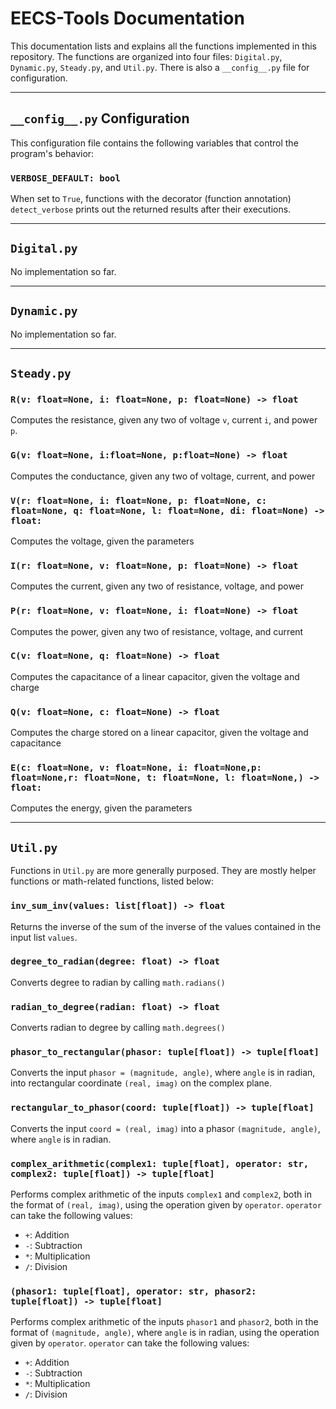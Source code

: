 # EECS-Tools Documentation

This documentation lists and explains all the functions implemented in this repository. The functions are organized into four files: `Digital.py`, `Dynamic.py`, `Steady.py`, and `Util.py`. There is also a `__config__.py` file for configuration. 

---

## `__config__.py` Configuration

This configuration file contains the following variables that control the program's behavior: 

### `VERBOSE_DEFAULT: bool`

When set to `True`, functions with the decorator (function annotation) `detect_verbose` prints out the returned results after their executions. 

---

## `Digital.py` 

No implementation so far. 

--- 

## `Dynamic.py` 

No implementation so far. 

---

## `Steady.py` 

### `R(v: float=None, i: float=None, p: float=None) -> float`

Computes the resistance, given any two of voltage `v`, current `i`, and power `p`. 

### `G(v: float=None, i:float=None, p:float=None) -> float`

Computes the conductance, given any two of voltage, current, and power

### `V(r: float=None, i: float=None, p: float=None, c: float=None, q: float=None, l: float=None, di: float=None) -> float:`

Computes the voltage, given the parameters

### `I(r: float=None, v: float=None, p: float=None) -> float`

Computes the current, given any two of resistance, voltage, and power

### `P(r: float=None, v: float=None, i: float=None) -> float`

Computes the power, given any two of resistance, voltage, and current

### `C(v: float=None, q: float=None) -> float`

Computes the capacitance of a linear capacitor, given the voltage and charge

### `Q(v: float=None, c: float=None) -> float`

Computes the charge stored on a linear capacitor, given the voltage and capacitance

### `E(c: float=None, v: float=None, i: float=None,p: float=None,r: float=None, t: float=None, l: float=None,) -> float:`

Computes the energy, given the parameters 



---

## `Util.py` 

Functions in `Util.py` are more generally purposed. They are mostly helper functions or math-related functions, listed below: 

### `inv_sum_inv(values: list[float]) -> float`

Returns the inverse of the sum of the inverse of the values contained in the input list `values`. 

### `degree_to_radian(degree: float) -> float`

Converts degree to radian by calling `math.radians()`

### `radian_to_degree(radian: float) -> float`

Converts radian to degree by calling `math.degrees()`

### `phasor_to_rectangular(phasor: tuple[float]) -> tuple[float]`

Converts the input `phasor = (magnitude, angle)`, where `angle` is in radian, into rectangular coordinate `(real, imag)` on the complex plane. 

### `rectangular_to_phasor(coord: tuple[float]) -> tuple[float]`

Converts the input `coord = (real, imag)` into a phasor `(magnitude, angle)`, where `angle` is in radian. 

### `complex_arithmetic(complex1: tuple[float], operator: str, complex2: tuple[float]) -> tuple[float]`

Performs complex arithmetic of the inputs `complex1` and `complex2`, both in the format of `(real, imag)`, using the operation given by `operator`. `operator` can take the following values: 

- `+`: Addition
- `-`: Subtraction
- `*`: Multiplication
- `/`: Division

### `(phasor1: tuple[float], operator: str, phasor2: tuple[float]) -> tuple[float]`

Performs complex arithmetic of the inputs `phasor1` and `phasor2`, both in the format of `(magnitude, angle)`, where `angle` is in radian, using the operation given by `operator`. `operator` can take the following values: 

- `+`: Addition
- `-`: Subtraction
- `*`: Multiplication
- `/`: Division


